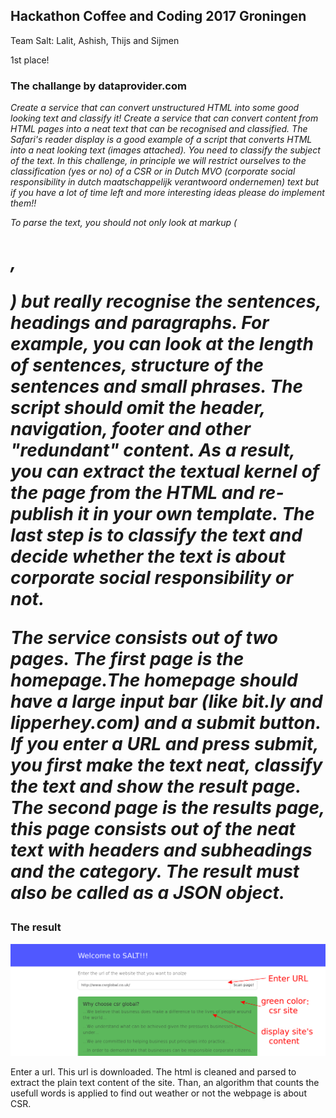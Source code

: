 ## Hackathon Coffee and Coding 2017 Groningen
Team Salt: Lalit, Ashish, Thijs and Sijmen

1st place!


### The challange by dataprovider.com

*Create a service that can convert unstructured HTML into some good looking text and classify it!
Create a service that can convert content from HTML pages into a neat text that can be recognised
and classified. The Safari's reader display is a good example of a script that converts HTML into a
neat looking text (images attached). You need to classify the subject of the text. In this challenge,
in principle we will restrict ourselves to the classification (yes or no) of a CSR or in Dutch MVO
(corporate social responsibility in dutch maatschappelijk verantwoord ondernemen) text but if you
have a lot of time left and more interesting ideas please do implement them!!*

*To parse the text, you should not only look at markup (<h1>, <p>) but really recognise the sentences, headings and paragraphs. For example, you can look at the 
length of sentences, structure of the sentences and small phrases. The script should omit the header, navigation, footer
and other "redundant" content. As a result, you can extract the textual kernel of the page from the
HTML and re-publish it in your own template. The last step is to classify the text and decide
whether the text is about corporate social responsibility or not.*

*The service consists out of two pages. The first page is the homepage.The homepage should
have a large input bar (like bit.ly and lipperhey.com) and a submit button. If you enter a URL and
press submit, you first make the text neat, classify the text and show the result page. The second
page is the results page, this page consists out of the neat text with headers and subheadings and
the category. The result must also be called as a JSON object.*

### The result

![example](example.png)

Enter a url. This url is downloaded. The html is cleaned and parsed to extract the plain text content of the site. Than, an algorithm that counts the usefull words is applied to find out weather or not 
the webpage is about CSR. 
